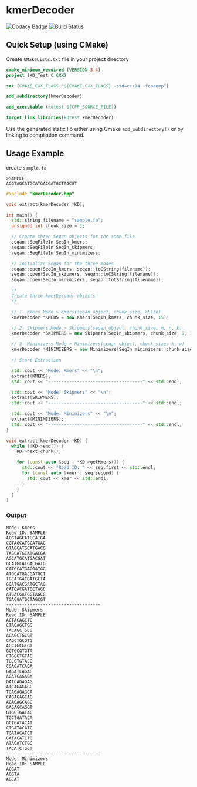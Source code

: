 # kmerDecoder

[![Codacy Badge](https://api.codacy.com/project/badge/Grade/675f273c446f45bebb5b8e354e24bccb)](https://app.codacy.com/app/mr-eyes/kmerDecoder?utm_source=github.com&utm_medium=referral&utm_content=mr-eyes/kmerDecoder&utm_campaign=Badge_Grade_Dashboard)
[![Build Status](https://travis-ci.org/mr-eyes/kmerDecoder.svg?branch=master)](https://travis-ci.org/mr-eyes/kmerDecoder)

## Quick Setup (using CMake)

Create `CMakeLists.txt` file in your project directory

```cmake
cmake_minimum_required (VERSION 3.4)
project (KD_Test C CXX)

set (CMAKE_CXX_FLAGS "${CMAKE_CXX_FLAGS} -std=c++14 -fopenmp")

add_subdirectory(kmerDecoder)

add_executable (kdtest ${CPP_SOURCE_FILE})

target_link_libraries(kdtest kmerDecoder)

```

Use the generated static lib either using Cmake `add_subdirectory()` or by linking to compilation command.

## Usage Example

create `sample.fa`

```fasta
>SAMPLE
ACGTAGCATGCATGACGATGCTAGCGT
```

```cpp
#include "kmerDecoder.hpp"

void extract(kmerDecoder *KD);

int main() {
  std::string filename = "sample.fa";
  unsigned int chunk_size = 1;

  // Create three Seqan objects for the same file
  seqan::SeqFileIn SeqIn_kmers;
  seqan::SeqFileIn SeqIn_skipmers;
  seqan::SeqFileIn SeqIn_minimizers;

  // Initialize Seqan for the three modes
  seqan::open(SeqIn_kmers, seqan::toCString(filename));
  seqan::open(SeqIn_skipmers, seqan::toCString(filename));
  seqan::open(SeqIn_minimizers, seqan::toCString(filename));

  /*
  Create three kmerDecoder objects
  */

  // 1- Kmers Mode > Kmers(seqan_object, chunk_size, kSize)
  kmerDecoder *KMERS = new Kmers(SeqIn_kmers, chunk_size, 15);

  // 2- Skipmers Mode > Skipmers(seqan_object, chunk_size, m, n, k)
  kmerDecoder *SKIPMERS = new Skipmers(SeqIn_skipmers, chunk_size, 2, 3, 10);

  // 3- Minimizers Mode > Minimizers(seqan_object, chunk_size, k, w)
  kmerDecoder *MINIMIZERS = new Minimizers(SeqIn_minimizers, chunk_size, 5, 10);

  // Start Extraction

  std::cout << "Mode: Kmers" << "\n";
  extract(KMERS);
  std::cout << "------------------------------------" << std::endl;

  std::cout << "Mode: Skipmers" << "\n";
  extract(SKIPMERS);
  std::cout << "------------------------------------" << std::endl;

  std::cout << "Mode: Minimizers" << "\n";
  extract(MINIMIZERS);
  std::cout << "------------------------------------" << std::endl;
}

void extract(kmerDecoder *KD) {
  while (!KD->end()) {
    KD->next_chunk();

    for (const auto &seq : *KD->getKmers()) {
      std::cout << "Read ID: " << seq.first << std::endl;
      for (const auto &kmer : seq.second) {
        std::cout << kmer << std::endl;
      }
    }
  }
}
```

### Output

```text
Mode: Kmers
Read ID: SAMPLE
ACGTAGCATGCATGA
CGTAGCATGCATGAC
GTAGCATGCATGACG
TAGCATGCATGACGA
AGCATGCATGACGAT
GCATGCATGACGATG
CATGCATGACGATGC
ATGCATGACGATGCT
TGCATGACGATGCTA
GCATGACGATGCTAG
CATGACGATGCTAGC
ATGACGATGCTAGCG
TGACGATGCTAGCGT
------------------------------------
Mode: Skipmers
Read ID: SAMPLE
ACTACAGCTG
CTACAGCTGC
TACAGCTGCG
ACAGCTGCGT
CAGCTGCGTG
AGCTGCGTGT
GCTGCGTGTA
CTGCGTGTAC
TGCGTGTACG
CGAGATCAGA
GAGATCAGAG
AGATCAGAGA
GATCAGAGAG
ATCAGAGAGC
TCAGAGAGCA
CAGAGAGCAG
AGAGAGCAGG
GAGAGCAGGT
GTGCTGATAC
TGCTGATACA
GCTGATACAT
CTGATACATC
TGATACATCT
GATACATCTG
ATACATCTGC
TACATCTGCT
------------------------------------
Mode: Minimizers
Read ID: SAMPLE
ACGAT
ACGTA
AGCAT
```
